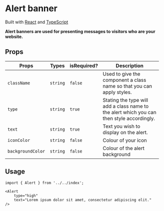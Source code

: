 # Alert banner

Built with [React](https://reactjs.org/) and [TypeScript](https://www.typescriptlang.org/)

**Alert banners are used for presenting messages to visitors who are your website.**

## Props

| Props             | Types    | isRequired? | Description                                                                               |
| ----------------- | -------- | ----------- | ----------------------------------------------------------------------------------------- |
| `className`       | `string` | `false`     | Used to give the component a class name so that you can apply styles.                     |
| `type`            | `string` | `true`      | Stating the type will add a class name to the alert which you can then style accordingly. |
| `text`            | `string` | `true`      | Text you wish to display on the alert.                                                    |
| `iconColor`       | `string` | `false`     | Colour of your icon                                                                       |
| `backgroundColor` | `string` | `false`     | Colour of the alert background                                                            |

## Usage

```
import { Alert } from '../../index';

<Alert
	type="high"
	text="Lorem ipsum dolor sit amet, consectetur adipiscing elit."
/>
```
